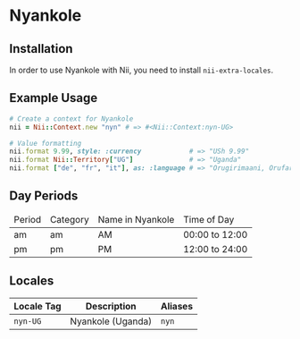 <!-- This file has been generated. Source: src/docs/languages/_template.md.erb -->

# Nyankole

## Installation

In order to use Nyankole with Nii, you need to install `nii-extra-locales`.

## Example Usage

``` ruby
# Create a context for Nyankole
nii = Nii::Context.new "nyn" # => #<Nii::Context:nyn-UG>

# Value formatting
nii.format 9.99, style: :currency            # => "USh 9.99"
nii.format Nii::Territory["UG"]              # => "Uganda"
nii.format ["de", "fr", "it"], as: :language # => "Orugirimaani, Orufaransa, Oruyitare"
```

## Day Periods


<table>
  <thead>
    <tr>
      <td>Period</td>
      <td>Category</td>
      <td>Name in Nyankole</td>
      <td>Time of Day</td>
    </tr>
  </thead>
  <tbody>
    <tr>
      <td>am</td>
      <td>am</td>
      <td>AM</td>
      <td>00:00 to 12:00</td>
    </tr>
    <tr>
      <td>pm</td>
      <td>pm</td>
      <td>PM</td>
      <td>12:00 to 24:00</td>
    </tr>
  </tbody>
</table>



## Locales

<table>
  <thead>
    <tr>
      <th>Locale Tag</th>
      <th>Description</th>
      <th>Aliases</th>
    </tr>
  </thead>
  <tbody>
    <tr>
      <td><code>nyn-UG</code></td>
      <td>Nyankole (Uganda)</td>
      <td><code>nyn</code></td>
    </tr>
  </tbody>
</table>


